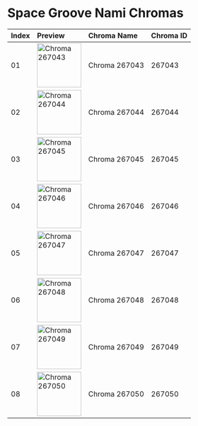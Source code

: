 # Space Groove Nami Chromas

| Index | Preview | Chroma Name | Chroma ID |
|:---|:---|:---|:---|
| 01 | <img src='https://raw.communitydragon.org/latest/plugins/rcp-be-lol-game-data/global/default/v1/champion-chroma-images/267/267043.png' alt='Chroma 267043' width='100'> | Chroma 267043 | 267043 |
| 02 | <img src='https://raw.communitydragon.org/latest/plugins/rcp-be-lol-game-data/global/default/v1/champion-chroma-images/267/267044.png' alt='Chroma 267044' width='100'> | Chroma 267044 | 267044 |
| 03 | <img src='https://raw.communitydragon.org/latest/plugins/rcp-be-lol-game-data/global/default/v1/champion-chroma-images/267/267045.png' alt='Chroma 267045' width='100'> | Chroma 267045 | 267045 |
| 04 | <img src='https://raw.communitydragon.org/latest/plugins/rcp-be-lol-game-data/global/default/v1/champion-chroma-images/267/267046.png' alt='Chroma 267046' width='100'> | Chroma 267046 | 267046 |
| 05 | <img src='https://raw.communitydragon.org/latest/plugins/rcp-be-lol-game-data/global/default/v1/champion-chroma-images/267/267047.png' alt='Chroma 267047' width='100'> | Chroma 267047 | 267047 |
| 06 | <img src='https://raw.communitydragon.org/latest/plugins/rcp-be-lol-game-data/global/default/v1/champion-chroma-images/267/267048.png' alt='Chroma 267048' width='100'> | Chroma 267048 | 267048 |
| 07 | <img src='https://raw.communitydragon.org/latest/plugins/rcp-be-lol-game-data/global/default/v1/champion-chroma-images/267/267049.png' alt='Chroma 267049' width='100'> | Chroma 267049 | 267049 |
| 08 | <img src='https://raw.communitydragon.org/latest/plugins/rcp-be-lol-game-data/global/default/v1/champion-chroma-images/267/267050.png' alt='Chroma 267050' width='100'> | Chroma 267050 | 267050 |
